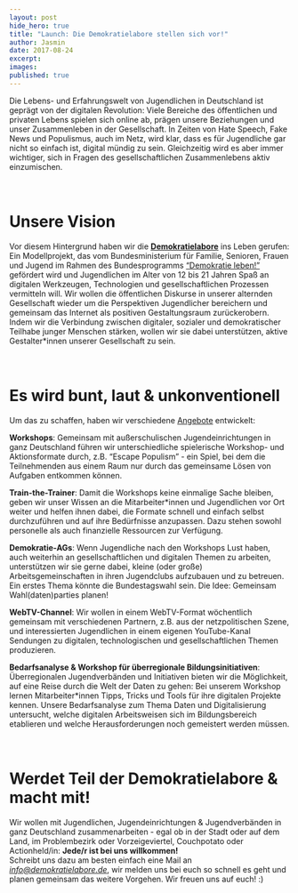 ```yaml
---
layout: post
hide_hero: true
title: "Launch: Die Demokratielabore stellen sich vor!"
author: Jasmin
date: 2017-08-24
excerpt: 
images:
published: true
---	 
```

Die Lebens- und Erfahrungswelt von Jugendlichen in Deutschland ist geprägt von der digitalen Revolution: Viele Bereiche des öffentlichen und privaten Lebens spielen sich online ab, prägen unsere Beziehungen und unser Zusammenleben in der Gesellschaft. In Zeiten von Hate Speech, Fake News und Populismus, auch im Netz, wird klar, dass es für Jugendliche gar nicht so einfach ist, digital mündig zu sein. Gleichzeitig wird es aber immer wichtiger, sich in Fragen des gesellschaftlichen Zusammenlebens aktiv einzumischen.
<br />		 
<br />	

# Unsere Vision

Vor diesem Hintergrund haben wir die **[Demokratielabore](https://demokratielabore.de)** ins Leben gerufen: Ein Modellprojekt, das vom Bundesministerium für Familie, Senioren, Frauen und Jugend im Rahmen des Bundesprogramms [“Demokratie leben!”](https://www.demokratie-leben.de/) gefördert wird und Jugendlichen im Alter von 12 bis 21 Jahren Spaß an digitalen Werkzeugen, Technologien und gesellschaftlichen Prozessen vermitteln will. Wir wollen die öffentlichen Diskurse in unserer alternden Gesellschaft wieder um die Perspektiven Jugendlicher bereichern und gemeinsam das Internet als positiven Gestaltungsraum zurückerobern. Indem wir die Verbindung zwischen digitaler, sozialer und demokratischer Teilhabe junger Menschen stärken, wollen wir sie dabei unterstützen, aktive Gestalter*innen unserer Gesellschaft zu sein. 
<br />		 
<br />	

# Es wird bunt, laut & unkonventionell

Um das zu schaffen, haben wir verschiedene [Angebote](https://demokratielabore.de/angebote) entwickelt:

**Workshops**: Gemeinsam mit außerschulischen Jugendeinrichtungen in ganz Deutschland  führen wir unterschiedliche spielerische Workshop- und Aktionsformate durch, z.B. “Escape Populism” - ein Spiel, bei dem die Teilnehmenden aus einem Raum nur durch das gemeinsame Lösen von Aufgaben entkommen können.  

**Train-the-Trainer**: Damit die Workshops keine einmalige Sache bleiben, geben wir unser Wissen an die Mitarbeiter*innen und Jugendlichen vor Ort weiter und helfen ihnen dabei, die Formate schnell und einfach selbst durchzuführen und auf ihre Bedürfnisse anzupassen. Dazu stehen sowohl personelle als auch finanzielle Ressourcen zur Verfügung. 

**Demokratie-AGs**: Wenn Jugendliche nach den Workshops Lust haben, auch weiterhin an gesellschaftlichen und digitalen Themen zu arbeiten, unterstützen wir sie gerne dabei, kleine (oder große) Arbeitsgemeinschaften in ihren Jugendclubs aufzubauen und zu betreuen. Ein erstes Thema könnte die Bundestagswahl sein. Die Idee: Gemeinsam Wahl(daten)parties planen!

**WebTV-Channel**: Wir wollen in einem WebTV-Format wöchentlich gemeinsam mit verschiedenen Partnern, z.B. aus der netzpolitischen Szene, und interessierten Jugendlichen in einem eigenen YouTube-Kanal Sendungen zu digitalen, technologischen und gesellschaftlichen Themen produzieren. 

**Bedarfsanalyse & Workshop für überregionale Bildungsinitiativen**: Überregionalen Jugendverbänden und Initiativen bieten wir die Möglichkeit, auf eine Reise durch die Welt der Daten zu gehen: Bei unserem Workshop lernen Mitarbeiter*innen Tipps, Tricks und Tools für ihre digitalen Projekte kennen. Unsere Bedarfsanalyse zum Thema Daten und Digitalisierung untersucht, welche digitalen Arbeitsweisen sich im Bildungsbereich etablieren und welche Herausforderungen noch gemeistert werden müssen. 
<br />		 
<br />	

# Werdet Teil der Demokratielabore & macht mit!

Wir wollen mit Jugendlichen, Jugendeinrichtungen & Jugendverbänden in ganz Deutschland zusammenarbeiten -  egal ob in der Stadt oder auf dem Land, im Problembezirk oder Vorzeigeviertel, Couchpotato oder Actionheld/in: **Jede/r ist bei uns willkommen!**  
Schreibt uns dazu am besten einfach eine Mail an *info@demokratielabore.de*, wir melden uns bei euch so schnell es geht und planen gemeinsam das weitere Vorgehen. Wir freuen uns auf euch! :)
